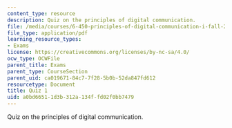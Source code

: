 ```yaml
---
content_type: resource
description: Quiz on the principles of digital communication.
file: /media/courses/6-450-principles-of-digital-communication-i-fall-2009/a0bd66511d3b312a134ffd02f0bb7479_MIT6_450F09_quiz.pdf
file_type: application/pdf
learning_resource_types:
- Exams
license: https://creativecommons.org/licenses/by-nc-sa/4.0/
ocw_type: OCWFile
parent_title: Exams
parent_type: CourseSection
parent_uid: ca019671-84c7-7f28-5b0b-52da847fd612
resourcetype: Document
title: Quiz 1
uid: a0bd6651-1d3b-312a-134f-fd02f0bb7479
---
```

Quiz on the principles of digital communication.